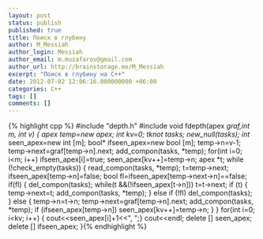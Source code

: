 ```yaml
---
layout: post
status: publish
published: true
title: Поиск в глубину
author: M_Messiah
author_login: Messiah
author_email: m.muzafarov@gmail.com
author_url: http://brainstorage.me/M_Messiah
excerpt: "Поиск в глубину на C++"
date: 2012-07-02 12:06:16.000000000 +06:00
categories: C++
tags: []
comments: []
---
```



{% highlight cpp %}
#include "depth.h"
#include <iostream>
void fdepth(apex *graf,int m, int v) {
	apex *temp=new apex;
	int kv=0;
	tknot* tasks;
	new_null(tasks);
	int* seen_apex=new int [m];
	bool* ifseen_apex=new bool [m];
	temp->n=v-1;
	temp->next=graf[temp->n].next;
	add_compon(tasks, *temp);
	for(int i=0; i<m; i++) ifseen_apex[i]=true;
	seen_apex[kv++]=temp->n;
	apex *t;
	while (!check_empty(tasks)) {
		read_compon(tasks, *temp);
		t=temp->next;
		ifseen_apex[temp->n]=false;
		bool fl=ifseen_apex[temp->next->n]==false;
		if(fl) {
			del_compon(tasks);
			while(t &&(!ifseen_apex[t->n])) t=t->next;
			if (t) {
				temp->next=t;
				add_compon(tasks, *temp);
			}
			else if (!fl) del_compon(tasks);
		} else {
			temp->n=t->n;
			temp->next=graf[temp->n].next;
			add_compon(tasks, *temp);
			if (ifseen_apex[temp->n])
				seen_apex[kv++]=temp->n;
		}
	}
	for(int i=0; i<kv; i++) { cout<<seen_apex[i]+1<<", ";}
	cout<<endl;
	delete [] seen_apex;
	delete [] ifseen_apex;
}{% endhighlight %}
